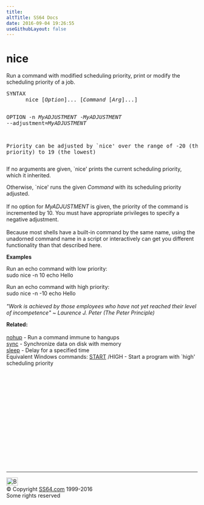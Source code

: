 ```yaml
---
title:
altTitle: SS64 Docs
date: 2016-09-04 19:26:55
useGithubLayout: false
---
```

<!-- #BeginLibraryItem "/Library/head_bash.lbi" --><!-- #EndLibraryItem --><h1>nice</h1> 
<p>Run a command with modified scheduling priority, print or modify 
the scheduling priority of a job.</p>
<pre>SYNTAX
      nice [<i>Option</i>]... [<i>Command</i> [<i>Arg</i>]...]

OPTION
      -n <i>MyADJUSTMENT</i>
      -<i>MyADJUSTMENT</i>
      --adjustment=<i>MyADJUSTMENT</i>

 Priority can be adjusted by `nice' over the range
  of -20 (the highest priority) 
  to 19 (the lowest)</pre>
<p> If no arguments are given, `nice' prints the current scheduling 
  priority, which it inherited. </p>
<p>Otherwise, `nice' runs the given <i>Command</i> with its scheduling 
  priority adjusted. <br>
  <br>
  If no option for <i>MyADJUSTMENT</i> is given, the priority of the command is 
  incremented by 10. You must have appropriate privileges to specify a negative 
  adjustment. <br>
  <br>
  Because most shells have a built-in command by the same name, using the unadorned 
  command name in a script or interactively can get you different functionality 
  than that described here.</p>
<p><b>Examples</b></p>
<p>Run an echo command with low priority:<br>
<span class="code">sudo nice -n 10 echo Hello</span></p>
<p>Run an echo command with high priority:<br>
<span class="code">sudo nice -n -10 echo Hello</span><br>
  <br>
  <i class="quote">"Work is achieved by those employees who have not yet reached their 
  level of incompetence" ~ Laurence J. Peter (The 
Peter Principle)</i> </p>
<p><b>Related:</b><br>
<br>
<a href="nohup.html">nohup</a> - Run a command immune to hangups<br>
<a href="sync.html">sync</a> - Synchronize data on disk with memory<br>
<a href="sleep.html">sleep</a> - Delay for a specified time <br>
Equivalent Windows commands: 
<a href="../nt/start.html">START</a> /HIGH - Start a program with `high' scheduling priority</p><!-- #BeginLibraryItem "/Library/foot_bash.lbi" --><p>
<!-- bash300 -->
<ins class="adsbygoogle" style="display:inline-block;width:300px;height:250px" data-ad-client="ca-pub-6140977852749469" data-ad-slot="4615356305"></ins>
<script>
(adsbygoogle = window.adsbygoogle || []).push({});
</script></p>
<hr>
<div id="bl" class="footer"><a href="nice.html#"><img src="../images/top.png" width="30" height="22" alt="Back to the Top"></a></div>
<div id="br" class="footer, tagline">© Copyright <a href="../index.html">SS64.com</a> 1999-2016<br>
Some rights reserved</div><!-- #EndLibraryItem -->

